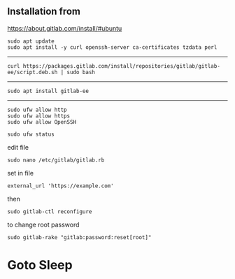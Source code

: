 ## Installation from

https://about.gitlab.com/install/#ubuntu

    sudo apt update
    sudo apt install -y curl openssh-server ca-certificates tzdata perl

---

    curl https://packages.gitlab.com/install/repositories/gitlab/gitlab-ee/script.deb.sh | sudo bash

---

    sudo apt install gitlab-ee

---

    sudo ufw allow http
    sudo ufw allow https
    sudo ufw allow OpenSSH

    sudo ufw status


edit file

    sudo nano /etc/gitlab/gitlab.rb

set in file

    external_url 'https://example.com'

then

    sudo gitlab-ctl reconfigure

to change root password

    sudo gitlab-rake "gitlab:password:reset[root]"


# Goto Sleep
